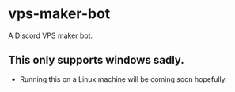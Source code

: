 # vps-maker-bot
A Discord VPS maker bot.

## This only supports windows sadly.
- Running this on a Linux machine will be coming soon hopefully.
